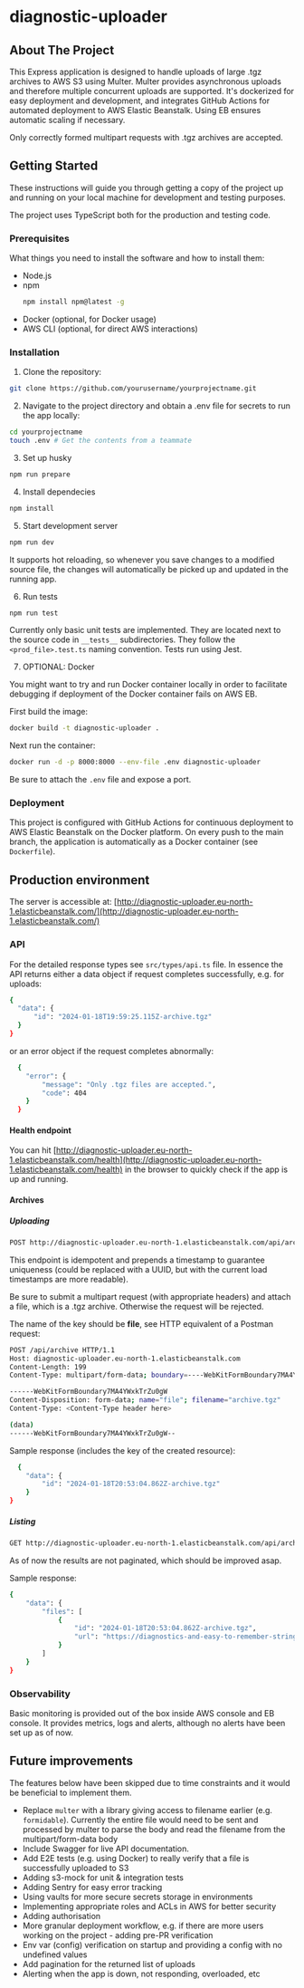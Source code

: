 # diagnostic-uploader

## About The Project

This Express application is designed to handle uploads of large .tgz archives to AWS S3 using Multer. Multer provides asynchronous uploads and therefore multiple concurrent uploads are supported. It's dockerized for easy deployment and development, and integrates GitHub Actions for automated deployment to AWS Elastic Beanstalk. Using EB ensures automatic scaling if necessary.

Only correctly formed multipart requests with .tgz archives are accepted. 

## Getting Started

These instructions will guide you through getting a copy of the project up and running on your local machine for development and testing purposes.

The project uses TypeScript both for the production and testing code.

### Prerequisites

What things you need to install the software and how to install them:

- Node.js
- npm
  ```bash
  npm install npm@latest -g
  ```
- Docker (optional, for Docker usage)
- AWS CLI (optional, for direct AWS interactions)

### Installation

1. Clone the repository:

  ```bash
  git clone https://github.com/yourusername/yourprojectname.git
  ```

2. Navigate to the project directory and obtain a .env file for secrets to run the app locally:

  ```bash
  cd yourprojectname
  touch .env # Get the contents from a teammate
  ```

3. Set up husky

  ```bash
  npm run prepare
  ```

4. Install dependecies

  ```bash
  npm install
  ```

5. Start development server

  ```bash
  npm run dev
  ```

  It supports hot reloading, so whenever you save changes to a modified source file, the changes will automatically be picked up and updated in the running app.

6. Run tests

  ```bash
  npm run test
  ```

  Currently only basic unit tests are implemented. They are located next to the source code in `__tests__` subdirectories. They follow the `<prod_file>.test.ts` naming convention. Tests run using Jest.

7. OPTIONAL: Docker

  You might want to try and run Docker container locally in order to facilitate debugging if deployment of the Docker container fails on AWS EB.


  First build the image:
  ```bash
  docker build -t diagnostic-uploader .
  ```

  Next run the container:
  ```bash
  docker run -d -p 8000:8000 --env-file .env diagnostic-uploader
  ```

  Be sure to attach the `.env` file and expose a port.

### Deployment

This project is configured with GitHub Actions for continuous deployment to AWS Elastic Beanstalk on the Docker platform. On every push to the main branch, the application is automatically as a Docker container (see `Dockerfile`). 

## Production environment

The server is accessible at: [http://diagnostic-uploader.eu-north-1.elasticbeanstalk.com/](http://diagnostic-uploader.eu-north-1.elasticbeanstalk.com/)

### API

For the detailed response types see `src/types/api.ts` file. In essence the API returns either a data object if request completes successfully, e.g. for uploads:

  ```bash
  {
    "data": {
        "id": "2024-01-18T19:59:25.115Z-archive.tgz"
    }
  }
  ```

or an error object if the request completes abnormally:

```bash
  {
    "error": {
        "message": "Only .tgz files are accepted.",
        "code": 404
    }
  }
```

#### Health endpoint

You can hit [http://diagnostic-uploader.eu-north-1.elasticbeanstalk.com/health](http://diagnostic-uploader.eu-north-1.elasticbeanstalk.com/health) in the browser to quickly check if the app is up and running.

#### Archives

##### Uploading

```bash
POST http://diagnostic-uploader.eu-north-1.elasticbeanstalk.com/api/archive
```

This endpoint is idempotent and prepends a timestamp to guarantee uniqueness (could be replaced with a UUID, but with the current load timestamps are more readable).

Be sure to submit a multipart request (with appropriate headers) and attach a file, which is a .tgz archive. Otherwise the request will be rejected.

The name of the key should be **file**, see HTTP equivalent of a Postman request:

```bash
POST /api/archive HTTP/1.1
Host: diagnostic-uploader.eu-north-1.elasticbeanstalk.com
Content-Length: 199
Content-Type: multipart/form-data; boundary=----WebKitFormBoundary7MA4YWxkTrZu0gW

------WebKitFormBoundary7MA4YWxkTrZu0gW
Content-Disposition: form-data; name="file"; filename="archive.tgz"
Content-Type: <Content-Type header here>

(data)
------WebKitFormBoundary7MA4YWxkTrZu0gW--

```

Sample response (includes the key of the created resource):

```bash
  {
    "data": {
        "id": "2024-01-18T20:53:04.862Z-archive.tgz"
    }
}
```

##### Listing

```bash
GET http://diagnostic-uploader.eu-north-1.elasticbeanstalk.com/api/archive
```

As of now the results are not paginated, which should be improved asap.

Sample response:

```bash
{
    "data": {
        "files": [
            {
                "id": "2024-01-18T20:53:04.862Z-archive.tgz",
                "url": "https://diagnostics-and-easy-to-remember-string.s3.amazonaws.com/2024-01-18T20:53:04.862Z-archive.tgz"
            }
        ]
    }
}
```

### Observability

Basic monitoring is provided out of the box inside AWS console and EB console. It provides metrics, logs and alerts, although no alerts have been set up as of now.

## Future improvements

The features below have been skipped due to time constraints and it would be beneficial to implement them.

- Replace `multer` with a library giving access to filename earlier (e.g. `formidable`). Currently the entire file would need to be sent and processed by multer to parse the body and read the filename from the multipart/form-data body
- Include Swagger for live API documentation.
- Add E2E tests (e.g. using Docker) to really verify that a file is successfully uploaded to S3
- Adding s3-mock for unit & integration tests
- Adding Sentry for easy error tracking
- Using vaults for more secure secrets storage in environments
- Implementing appropriate roles and ACLs in AWS for better security
- Adding authorisation
- More granular deployment workflow, e.g. if there are more users working on the project - adding pre-PR verification
- Env var (config) verification on startup and providing a config with no undefined values
- Add pagination for the returned list of uploads
- Alerting when the app is down, not responding, overloaded, etc

